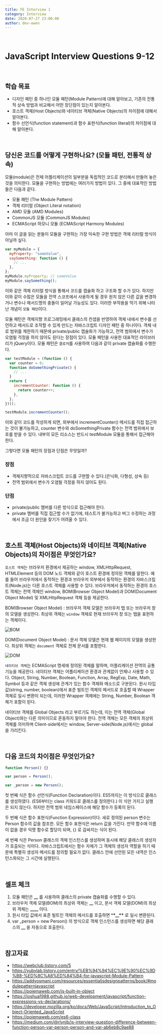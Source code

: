 ```yaml
---
title: FE Interview 1
category: Interview
date: 2020-07-27 23:00:00
author: dev-owen
---
```


<br>

# JavaScript Interview Questions 9-12

<br>

## 학습 목표

- 디자인 패턴 중 하나인 모듈 패턴(Module Pattern)에 대해 알아보고, 기존의 전통적 상속 방법과 비교해서 어떤 장단점이 있는지 알아본다.
- 호스트 객체(Host Objects)와 네이티브 객체(Native Objects)의 차이점에 대해서 알아본다.
- 함수 선언식(function statement)과 함수 표현식(function literal)의 차이점에 대해 알아본다.

<br>

## 당신은 코드를 어떻게 구현하나요? (모듈 패턴, 전통적 상속)

모듈(module)은 전체 어플리케이션의 일부분을 독립적인 코드로 분리해서 만들어 놓은 것을 의미한다. 모듈을 구현하는 방법에는 여러가지 방법이 있다.
그 중에 대표적인 방법들은 다음과 같다.

- 모듈 패턴 (The Module Pattern)
- 객체 리터럴 (Object Literal notation)
- AMD 모듈 (AMD Modules)
- CommonJS 모듈 (CommonJS Modules)
- ECMAScript 하모니 모듈 (ECMAScript Harmony Modules)

아마 이 글을 읽는 분들이 모듈을 구현하는 가장 익숙한 구현 방법은 객체 리터럴 방식이 아닐까 싶다.

```javascript
var myModule = {
  myProperty: "someValue",
  saySomething: function () {
    // ...
  },
};
myModule.myProperty; // someValue
myModule.saySomething();
```

이와 같은 객체 리터럴 방식을 통해서 코드를 캡슐화 하고 구조화 할 수가 있다. 하지만 이와 같이 수많은 모듈을 전역 스코프에서 사용하게 될 경우
원치 않은 다른 값을 변경하거나 변수나 메서드명의 충돌이 일어날 가능성도 있다. 이러한 부작용을 막기 위해 나타난 개념이 `모듈 패턴`이다.

모듈 패턴은 객체지향 프로그래밍에서 클래스의 컨셉을 반영하여 객체 내에서 변수를 선언하고 메서드로 조작할 수 있게 만드는 자바스크립트 디자인 패턴 중 하나이다.
객체 내로 범위를 제한하기 때문에 private/public 캡슐화가 가능하고, 전역 범위에서 변수가 오염될 걱정을 하지 않아도 된다는 장점이 있다.
모듈 패턴을 사용한 대표적인 라이브러리가 jQuery이다. 모듈 패턴은 `클로저`를 사용하여 다음과 같이 private 캡슐화를 수행한다.

```javascript
var testModule = (function () {
  var counter = 0;
  function doSomethingPrivate() {
    // ...
  }
  return {
    incrementCounter: function () {
      return counter++;
    },
  };
})();

testModule.incrementCounter();
```

이와 같이 코드를 작성하게 되면, 외부에서 incrementCounter() 메서드를 직접 접근하는 것이 불가능하고, counter 변수와 doSomethingPrivate 함수는 전역 범위에서 보호를 받을 수 있다.
내부의 모든 리소스는 반드시 testModule 모듈을 통해서 접근해야 한다.

그렇다면 모듈 패턴의 장점과 단점은 무엇일까?

### 장점

- 객체지향적으로 자바스크립트 코드를 구현할 수 있다.(은닉화, 다형성, 상속 등)
- 전역 범위에서 변수가 오염될 걱정을 하지 않아도 된다.

### 단점

- private/public 멤버를 다른 방식으로 접근해야 한다.
- private 멤버를 직접 접근할 수가 없기에, 테스트가 불가능하고 버그 수정하는 과정에서 조금 더 원인을 찾기가 어려울 수 있다.

<br>

## 호스트 객체(Host Objects)와 네이티브 객체(Native Objects)의 차이점은 무엇인가요?

`호스트 객체`는 브라우저 환경에서 제공하는 window, XMLHttpRequest, HTMLElement 등의 DOM 노드 객체와 같이 호스트 환경에 정의된 객체를 말한다.
예를 들어 브라우저에서 동작하는 환경과 브라우저 외부에서 동작하는 환경의 자바스크립트(Node.js)는 다른 호스트 객체를 사용할 수 있다.
브라우저에서 동작하는 환경의 호스트 객체는 전역 객체인 window, BOM(Browser Object Model)과 DOM(Document Object Model) 및 XMLHttpRequest 객체 등을 제공한다.

BOM(Browser Object Model) : 브라우저 객체 모델은 브라우저 탭 또는 브라우저 창의 모델을 생성한다. 최상위 객체는 `window` 객체로 현재 브라우저 창 또는 탭을 표현하는 객체이다.

![BOM](https://poiemaweb.com/img/BOM.png)

DOM(Document Object Model) : 문서 객체 모델은 현재 웹 페이지의 모델을 생성한다. 최상위 객체는 `document` 객체로 전체 문서를 포함한다.

![DOM](https://poiemaweb.com/img/DOM.png)

`네이티브 객체`는 ECMAScript 명세에 정의된 객체를 말하며, 어플리케이션 전역의 공통 기능을 제공한다. 네이티브 객체는 어플리케이션 환경과 관계없이 언제나 사용할 수 있다.
Object, String, Number, Boolean, Function, Array, RegExp, Date, Math, Symbol 등과 같은 객체 생성에 관계가 있는 함수 객체와 메소드로 구분된다.
원시 타입 값(string, number, boolean)에서 표준 빌트인 객체의 메서드로 호출할 때 Wrapper 객체로 일시 변환이 되는데, 이러한 Wrapper 객체에는 String, Number, Boolean 객체가 포함이 된다.

네이티브 객체를 Global Objects 라고 부르기도 하는데, 이는 전역 객체(Global Object)와는 다른 의미이므로 혼동하지 말아야 한다.
전역 객체는 모든 객체의 최상위 객체를 의미하며 Client-side에서는 window, Server-side(Node.js)에서는 global을 가리킨다.

<br>

## 다음 코드의 차이점은 무엇인가요?

```javascript
function Person() {}

var person = Person();

var _person = new Person();
```

첫 번째 식은 함수 선언식(Function Declaration)이다. ES5까지는 이 방식으로 클래스를 생성하였다. (ES6부터는 class 키워드로 클래스를 정의한다.)
이 식만 가지고 실행은 되지 않는다. 하지만 전역 범위 네임스페이스에 해당 함수가 등록이 된다.

두 번째 식은 함수 표현식(Function Expression)이다. 새로 정의된 person 변수는 Person 함수의 값을 참조한. 모든 함수 표현식은 return 값을 가진다.
만약 함수에 이름이 없을 경우 익명 함수로 할당이 되며, {} 로 감싸지는 식이 된다.

세 번째 식은 Person 클래스의 객체 인스턴스를 생성하며 동시에 해당 클래스의 생성자가 호출되는 식이다.
자바스크립트에서는 함수 자체가 그 객체의 생성자 역할을 하기 때문에 특별히 생성자 메서드를 정의할 필요가 없다. 클래스 안에 선언된 모든 내역은 인스턴스화되는 그 시간에 실행된다.

<br>

## 셀프 체크

1. 모듈 패턴은 **\_\_** 를 사용하여 클래스의 private 캡슐화를 수행할 수 있다.
2. 브라우저 객체 모델(BOM)의 최상위 객체는 **\_\_** 이고, 문서 객체 모델(DOM)의 최상위 객체는 **\_\_\_\_** 이다.
3. 원시 타입 값에서 표준 빌트인 객체의 메서드를 호출하면 \***\*\_\_\*\*** 로 일시 변환된다.
4. var \_person = new Person() 의 방식으로 객체 인스턴스를 생성하면 해당 클래스의 **\_\_** 을 자동으로 호출한다.

<br>

## 참고자료

- https://webclub.tistory.com/5
- https://yubylab.tistory.com/entry/%EB%94%94%EC%9E%90%EC%9D%B8-%ED%8C%A8%ED%84%B4-for-javascript-Module-Pattern
- https://addyosmani.com/resources/essentialjsdesignpatterns/book/#modulepatternjavascript
- https://poiemaweb.com/js-built-in-object
- https://joshua1988.github.io/web-development/javascript/function-expressions-vs-declarations/
- https://developer.mozilla.org/ko/docs/Web/JavaScript/Introduction_to_Object-Oriented_JavaScript
- https://poiemaweb.com/es6-class
- https://medium.com/@rlynjb/js-interview-question-difference-between-function-person-var-person-person-and-var-ab6eb8c9ae88
